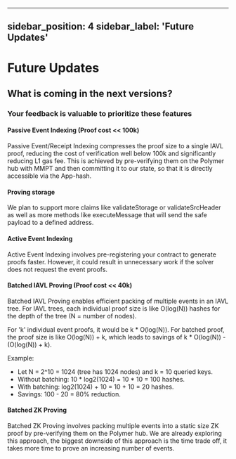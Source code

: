 
---
sidebar_position: 4
sidebar_label: 'Future Updates'
---

# Future Updates

## What is coming in the next versions?

### Your feedback is valuable to prioritize these features



#### Passive Event Indexing (Proof cost << 100k)
Passive Event/Receipt Indexing compresses the proof size to a single IAVL proof, reducing the cost of verification well below 100k and significantly reducing L1 gas fee. This is achieved by pre-verifying them on the Polymer hub with MMPT and then committing it to our state, so that it is directly accessible via the App-hash.



#### Proving storage
We plan to support more claims like validateStorage or validateSrcHeader as well as more methods like executeMessage that will send the safe payload to a defined address.



#### Active Event Indexing 
Active Event Indexing involves pre-registering your contract to generate proofs faster. However, it could result in unnecessary work if the solver does not request the event proofs.



#### Batched IAVL Proving (Proof cost << 40k)
Batched IAVL Proving enables efficient packing of multiple events in an IAVL tree. For IAVL trees, each individual proof size is like O(log(N)) hashes for the depth of the tree (N = number of nodes). 

For 'k' individual event proofs, it would be k * O(log(N)). For batched proof, the proof size is like O(log(N)) + k, which leads to savings of k * O(log(N)) - (O(log(N)) + k).

Example:
- Let N = 2^10 = 1024 (tree has 1024 nodes) and k = 10 queried keys.
- Without batching: 10 * log2(1024) = 10 * 10 = 100 hashes.
- With batching: log2(1024) + 10 = 10 + 10 = 20 hashes.
- Savings: 100 - 20 = 80% reduction.



#### Batched ZK Proving 
Batched ZK Proving involves packing multiple events into a static size ZK proof by pre-verifying them on the Polymer hub. We are already exploring this approach, the biggest downside of this approach is the time trade off, it takes more time to prove an increasing number of events. 










